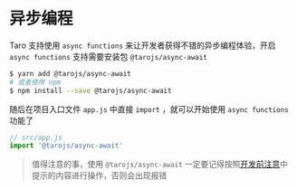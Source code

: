 # 异步编程

Taro 支持使用 `async functions` 来让开发者获得不错的异步编程体验，开启 `async functions` 支持需要安装包 `@tarojs/async-await`

```bash
$ yarn add @tarojs/async-await
# 或者使用 npm
$ npm install --save @tarojs/async-await
```

随后在项目入口文件 `app.js` 中直接 `import` ，就可以开始使用 `async functions` 功能了

```javascript
// src/app.js
import '@tarojs/async-await'
```

> 值得注意的事，使用 `@tarojs/async-await` 一定要记得按照[开发前注意](https://taro-docs.jd.com/taro/docs/before-dev-remind.html)中提示的内容进行操作，否则会出现报错